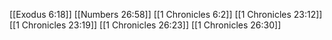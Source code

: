 [[Exodus 6:18]]
[[Numbers 26:58]]
[[1 Chronicles 6:2]]
[[1 Chronicles 23:12]]
[[1 Chronicles 23:19]]
[[1 Chronicles 26:23]]
[[1 Chronicles 26:30]]

